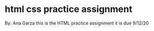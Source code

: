 # html css practice assignment

By: Ana Garza
this is the HTML practice assignment
it is due 9/12/20

